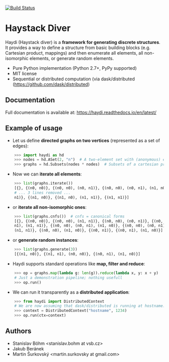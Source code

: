 [![Build Status](https://travis-ci.org/spirali/haydi.svg?branch=master)](https://travis-ci.org/spirali/haydi)


# Haystack Diver

Haydi (Haystack diver) is a **framework for generating discrete structures**. It
provides a way to define a structure from basic building blocks (e.g. Cartesian
product, mappings) and then enumerate all elements, all non-isomorphic elements,
or generate random elements.

* Pure Python implementation (Python 2.7+, PyPy supported)
* MIT license
* Sequential or distributed computation (via dask/distributed
  (https://github.com/dask/distributed)

## Documentation

Full documentation is available at: https://haydi.readthedocs.io/en/latest/

## Example of usage

* Let us define **directed graphs on two vertices** (represented as a set of
  edges):

```python
    >>> import haydi as hd
    >>> nodes = hd.ASet(2, "n")  # A two-element set with (anonymous) elements {n0, n1}
    >>> graphs = hd.Subsets(nodes * nodes)  # Subsets of a cartesian product
```

* Now we can **iterate all elements**:

```python
    >>> list(graphs.iterate())
    [{}, {(n0, n0)}, {(n0, n0), (n0, n1)}, {(n0, n0), (n0, n1), (n1, n0)}, {(n0,
    # ... 3 lines removed ...
    n1)}, {(n1, n0)}, {(n1, n0), (n1, n1)}, {(n1, n1)}]
```

* or **iterate all non-isomorphic ones**:

```python
    >>> list(graphs.cnfs())  # cnfs = canonical forms
    [{}, {(n0, n0)}, {(n0, n0), (n1, n1)}, {(n0, n0), (n0, n1)}, {(n0, n0), (n0,
    n1), (n1, n1)}, {(n0, n0), (n0, n1), (n1, n0)}, {(n0, n0), (n0, n1), (n1, n0),
    (n1, n1)}, {(n0, n0), (n1, n0)}, {(n0, n1)}, {(n0, n1), (n1, n0)}]
```

* or **generate random instances**:

```python
    >>> list(graphs.generate(3))
    [{(n1, n0)}, {(n1, n1), (n0, n0)}, {(n0, n1), (n1, n0)}]
```


* Haydi supports standard operations like **map, filter and reduce**:

```python
    >>> op = graphs.map(lambda g: len(g)).reduce(lambda x, y: x + y)
    # Just a demonstration pipeline; nothing usefull
    >>> op.run()
```

* We can run it transparently as a **distributed application**:

```python
    >>> from haydi import DistributedContext
    # We are now assuming that dask/distributed is running at hostname:1234
    >>> context = DistributedContext("hostname", 1234)
    >>> op.run(ctx=context)
```

## Authors

  * Stanislav Böhm <stanislav.bohm at vsb.cz>
  * Jakub Beránek <berykubik at gmail.com>
  * Martin Šurkovský <martin.surkovsky at gmail.com>
